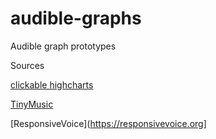 # audible-graphs
Audible graph prototypes

Sources

[clickable highcharts](http://jsfiddle.net/gh/get/jquery/2/highcharts/highcharts/tree/master/samples/highcharts/plotoptions/series-point-events-click/)

[TinyMusic](https://github.com/kevincennis/TinyMusic)

[ResponsiveVoice](https://responsivevoice.org]

